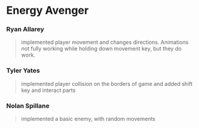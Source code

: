 # Energy Avenger
### Ryan Allarey
> implemented player movement and changes directions. Animations not fully working while holding down movement key, but they do work.
### Tyler Yates
> implemented player collision on the borders of game and added shift key and interact parts
### Nolan Spillane
> implemented a basic enemy, with random movements
